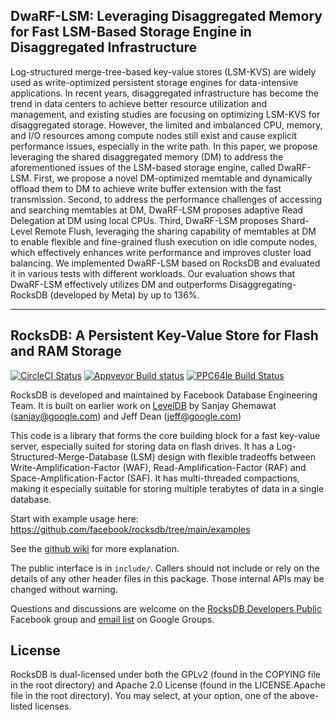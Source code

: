 ## DwaRF-LSM: Leveraging Disaggregated Memory for Fast LSM-Based Storage Engine in Disaggregated Infrastructure

Log-structured merge-tree-based key-value stores (LSM-KVS) are widely used as write-optimized persistent storage engines for data-intensive applications. In recent years, disaggregated infrastructure has become the trend in data centers to achieve better resource utilization and management, and existing studies are focusing on optimizing LSM-KVS for disaggregated storage. However, the limited and imbalanced CPU, memory, and I/O resources among compute nodes still exist and cause explicit performance issues, especially in the write path.
In this paper, we propose leveraging the shared disaggregated memory (DM) to address the aforementioned issues of the LSM-based storage engine, called DwaRF-LSM. First, we propose a novel DM-optimized memtable and dynamically offload them to DM to achieve write buffer extension with the fast transmission. Second, to address the performance challenges of accessing and searching memtables at DM, DwaRF-LSM proposes adaptive Read Delegation at DM using local CPUs. Third, DwaRF-LSM proposes Shard-Level Remote Flush, leveraging the sharing capability of memtables at DM to enable flexible and fine-grained flush execution on idle compute nodes, which effectively enhances write performance and improves cluster load balancing. We implemented DwaRF-LSM based on RocksDB and evaluated it in various tests with different workloads. Our evaluation shows that DwaRF-LSM effectively utilizes DM and outperforms Disaggregating-RocksDB (developed by Meta) by up to 136%.

---



## RocksDB: A Persistent Key-Value Store for Flash and RAM Storage

[![CircleCI Status](https://circleci.com/gh/facebook/rocksdb.svg?style=svg)](https://circleci.com/gh/facebook/rocksdb)
[![Appveyor Build status](https://ci.appveyor.com/api/projects/status/fbgfu0so3afcno78/branch/main?svg=true)](https://ci.appveyor.com/project/Facebook/rocksdb/branch/main)
[![PPC64le Build Status](http://140-211-168-68-openstack.osuosl.org:8080/buildStatus/icon?job=rocksdb&style=plastic)](http://140-211-168-68-openstack.osuosl.org:8080/job/rocksdb)

RocksDB is developed and maintained by Facebook Database Engineering Team.
It is built on earlier work on [LevelDB](https://github.com/google/leveldb) by Sanjay Ghemawat (sanjay@google.com)
and Jeff Dean (jeff@google.com)

This code is a library that forms the core building block for a fast
key-value server, especially suited for storing data on flash drives.
It has a Log-Structured-Merge-Database (LSM) design with flexible tradeoffs
between Write-Amplification-Factor (WAF), Read-Amplification-Factor (RAF)
and Space-Amplification-Factor (SAF). It has multi-threaded compactions,
making it especially suitable for storing multiple terabytes of data in a
single database.

Start with example usage here: https://github.com/facebook/rocksdb/tree/main/examples

See the [github wiki](https://github.com/facebook/rocksdb/wiki) for more explanation.

The public interface is in `include/`.  Callers should not include or
rely on the details of any other header files in this package.  Those
internal APIs may be changed without warning.

Questions and discussions are welcome on the [RocksDB Developers Public](https://www.facebook.com/groups/rocksdb.dev/) Facebook group and [email list](https://groups.google.com/g/rocksdb) on Google Groups.

## License

RocksDB is dual-licensed under both the GPLv2 (found in the COPYING file in the root directory) and Apache 2.0 License (found in the LICENSE.Apache file in the root directory).  You may select, at your option, one of the above-listed licenses.
